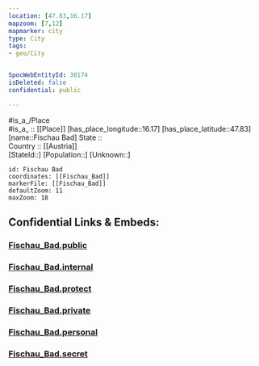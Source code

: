 ```yaml
---
location: [47.83,16.17] 
mapzoom: [7,12] 
mapmarker: city 
type: City
tags:
- geo/City


SpocWebEntityId: 30174
isDeleted: false
confidential: public

---
```

#is_a_/Place  
#is_a_ :: [[Place]] 
[has_place_longitude::16.17] 
[has_place_latitude::47.83] 
[name::Fischau Bad] 
State ::  
Country :: [[Austria]]  
[StateId::] 
[Population::] 
[Unknown::] 


```leaflet
id: Fischau Bad
coordinates: [[Fischau_Bad]] 
markerFile: [[Fischau_Bad]] 
defaultZoom: 11 
maxZoom: 18
```


## Confidential Links & Embeds: 

### [Fischau_Bad.public](/_public/\Earth\Continent\Europe\Europe~Central\Austria\Austrias_States\Niederösterreich\CityFischau_Bad.public.md) 

### [Fischau_Bad.internal](/_internal/\Earth\Continent\Europe\Europe~Central\Austria\Austrias_States\Niederösterreich\CityFischau_Bad.internal.md) 

### [Fischau_Bad.protect](/_protect/\Earth\Continent\Europe\Europe~Central\Austria\Austrias_States\Niederösterreich\CityFischau_Bad.protect.md) 

### [Fischau_Bad.private](/_private/\Earth\Continent\Europe\Europe~Central\Austria\Austrias_States\Niederösterreich\CityFischau_Bad.private.md) 

### [Fischau_Bad.personal](/_personal/\Earth\Continent\Europe\Europe~Central\Austria\Austrias_States\Niederösterreich\CityFischau_Bad.personal.md) 

### [Fischau_Bad.secret](/_secret/\Earth\Continent\Europe\Europe~Central\Austria\Austrias_States\Niederösterreich\CityFischau_Bad.secret.md)

